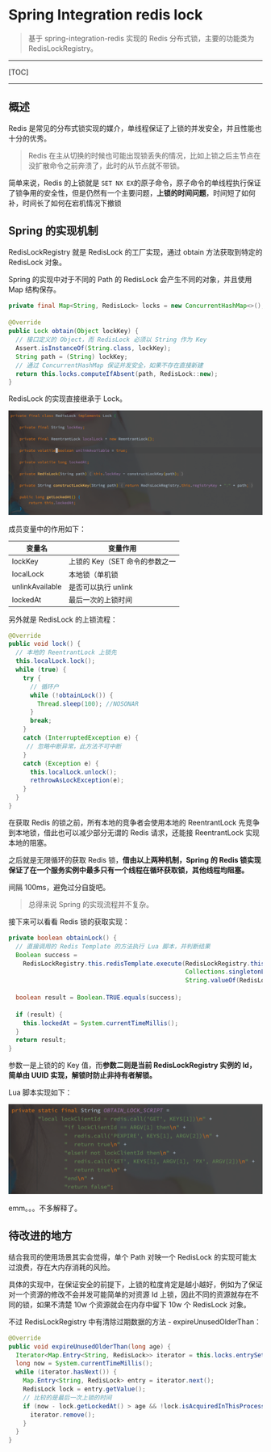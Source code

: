 # Spring Integration redis lock

> 基于 spring-integration-redis 实现的 Redis 分布式锁，主要的功能类为 RedisLockRegistry。

---

[TOC]

---





## 概述

Redis 是常见的分布式锁实现的媒介，单线程保证了上锁的并发安全，并且性能也十分的优秀。

> Redis 在主从切换的时候也可能出现锁丢失的情况，比如上锁之后主节点在没扩散命令之前奔溃了，此时的从节点就不带锁。

简单来说，Redis 的上锁就是 `SET NX EX`的原子命令，原子命令的单线程执行保证了锁争用的安全性，但是仍然有一个主要问题，**上锁的时间问题**，时间短了如何补，时间长了如何在宕机情况下撤锁





## Spring 的实现机制

RedisLockRegistry 就是 RedisLock 的工厂实现，通过 obtain 方法获取到特定的 RedisLock 对象。

Spring 的实现中对于不同的 Path 的 RedisLock 会产生不同的对象，并且使用 Map 结构保存。

```java
private final Map<String, RedisLock> locks = new ConcurrentHashMap<>();

@Override
public Lock obtain(Object lockKey) {
  // 接口定义的 Object，而 RedisLock 必须以 String 作为 Key
  Assert.isInstanceOf(String.class, lockKey);
  String path = (String) lockKey;
  // 通过 ConcurrentHashMap 保证并发安全，如果不存在直接新建 
  return this.locks.computeIfAbsent(path, RedisLock::new);
}
```



RedisLock 的实现直接继承于 Lock。

![image-20211221235744078](assets/image-20211221235744078.png)

成员变量中的作用如下：

| 变量名          | 变量作用                       |
| --------------- | ------------------------------ |
| lockKey         | 上锁的 Key（SET 命令的参数之一 |
| localLock       | 本地锁（单机锁                 |
| unlinkAvailable | 是否可以执行 unlink            |
| lockedAt        | 最后一次的上锁时间             |

另外就是 RedisLock 的上锁流程：

```java
@Override
public void lock() {
  // 本地的 ReentrantLock 上锁先
  this.localLock.lock();
  while (true) {
    try {
      // 循环户
      while (!obtainLock()) {
        Thread.sleep(100); //NOSONAR
      }
      break;
    }
    catch (InterruptedException e) {
     // 忽略中断异常，此方法不可中断
    }
    catch (Exception e) {
      this.localLock.unlock();
      rethrowAsLockException(e);
    }
  }
}
```

在获取 Redis 的锁之前，所有本地的竞争者会使用本地的 ReentrantLock 先竞争到本地锁，借此也可以减少部分无谓的 Redis 请求，还能接 ReentrantLock 实现本地的阻塞。

之后就是无限循环的获取 Redis 锁，**借由以上两种机制，Spring 的 Redis 锁实现保证了在一个服务实例中最多只有一个线程在循环获取锁，其他线程均阻塞。**

间隔 100ms，避免过分自旋吧。

> 总得来说 Spring 的实现流程并不复杂。

接下来可以看看 Redis 锁的获取实现：

```java
private boolean obtainLock() {
  // 直接调用的 Redis Template 的方法执行 Lua 脚本，并判断结果
  Boolean success =
    RedisLockRegistry.this.redisTemplate.execute(RedisLockRegistry.this.obtainLockScript,
                                                 Collections.singletonList(this.lockKey), RedisLockRegistry.this.clientId,
                                                 String.valueOf(RedisLockRegistry.this.expireAfter));

  boolean result = Boolean.TRUE.equals(success);

  if (result) {
    this.lockedAt = System.currentTimeMillis();
  }
  return result;
}
```

参数一是上锁的的 Key 值，而**参数二则是当前 RedisLockRegistry 实例的 Id，简单由 UUID 实现，解锁时防止非持有者解锁。**

Lua 脚本实现如下：

![image-20211222001752051](assets/image-20211222001752051.png)

emm。。。不多解释了。





## 待改进的地方

结合我司的使用场景其实会觉得，单个 Path 对映一个 RedisLock 的实现可能太过浪费，存在大内存消耗的风险。

具体的实现中，在保证安全的前提下，上锁的粒度肯定是越小越好，例如为了保证对一个资源的修改不会并发可能简单的对资源 Id 上锁，因此不同的资源就存在不同的锁，如果不清楚 10w 个资源就会在内存中留下 10w 个 RedisLock 对象。

不过 RedisLockRegistry 中有清除过期数据的方法 - expireUnusedOlderThan：

```java
@Override
public void expireUnusedOlderThan(long age) {
  Iterator<Map.Entry<String, RedisLock>> iterator = this.locks.entrySet().iterator();
  long now = System.currentTimeMillis();
  while (iterator.hasNext()) {
    Map.Entry<String, RedisLock> entry = iterator.next();
    RedisLock lock = entry.getValue();
    // 比较的是最后一次上锁的时间
    if (now - lock.getLockedAt() > age && !lock.isAcquiredInThisProcess()) {
      iterator.remove();
    }
  }
}
```

